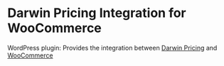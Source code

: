 # Darwin Pricing Integration for WooCommerce
WordPress plugin: Provides the integration between [Darwin Pricing](https://www.darwinpricing.com) and [WooCommerce](http://www.woothemes.com/woocommerce/)
